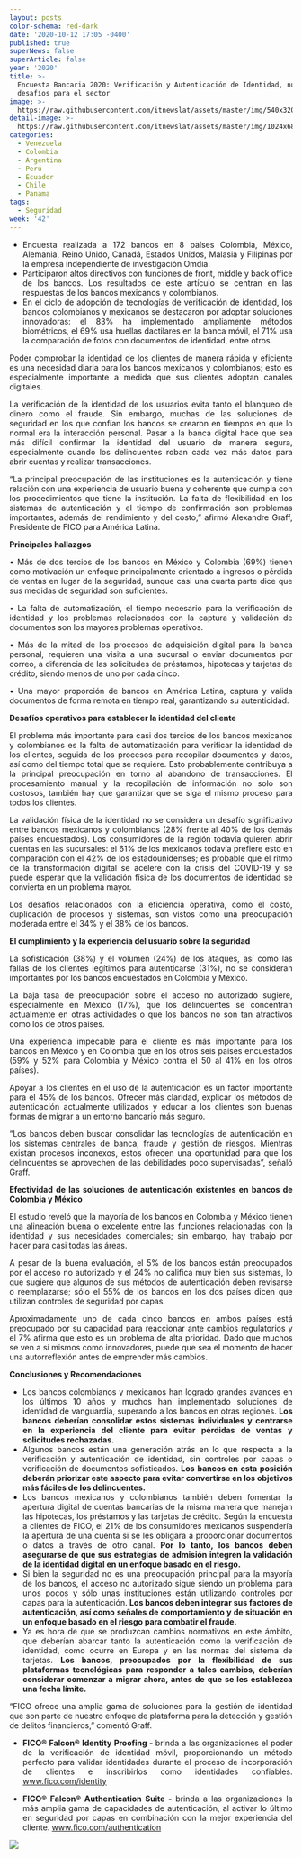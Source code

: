 ```yaml
---
layout: posts
color-schema: red-dark
date: '2020-10-12 17:05 -0400'
published: true
superNews: false
superArticle: false
year: '2020'
title: >-
  Encuesta Bancaria 2020: Verificación y Autenticación de Identidad, nuevos
  desafíos para el sector
image: >-
  https://raw.githubusercontent.com/itnewslat/assets/master/img/540x320/Banca-Digitalp.jpg
detail-image: >-
  https://raw.githubusercontent.com/itnewslat/assets/master/img/1024x680/Banca-Digitalg.jpg
categories:
  - Venezuela
  - Colombia
  - Argentina
  - Perú
  - Ecuador
  - Chile
  - Panama
tags:
  - Seguridad
week: '42'
---
```

<ul style="text-align: justify;">
	<li>Encuesta realizada a 172 bancos en 8 países Colombia, México, Alemania, Reino Unido, Canadá, Estados Unidos, Malasia y Filipinas por la empresa independiente de investigación Omdia.</li>
	<li>Participaron altos directivos con funciones de front, middle y back office de los bancos. Los resultados de este artículo se centran en las respuestas de los bancos mexicanos y colombianos.</li>
	<li>En el ciclo de adopción de tecnologías de verificación de identidad, los bancos colombianos y mexicanos se destacaron por adoptar soluciones innovadoras: el 83% ha implementado ampliamente métodos biométricos, el 69% usa huellas dactilares en la banca móvil, el 71% usa la comparación de fotos con documentos de identidad, entre otros.</li>
</ul>
<p style="text-align: justify;">Poder comprobar la identidad de los clientes de manera rápida y eficiente es una necesidad diaria para los bancos mexicanos y colombianos; esto es especialmente importante a medida que sus clientes adoptan canales digitales.</p>
<p style="text-align: justify;">La verificación de la identidad de los usuarios evita tanto el blanqueo de dinero como el fraude. Sin embargo, muchas de las soluciones de seguridad en los que confían los bancos se crearon en tiempos en que lo normal era la interacción personal. Pasar a la banca digital hace que sea más difícil confirmar la identidad del usuario de manera segura, especialmente cuando los delincuentes roban cada vez más datos para abrir cuentas y realizar transacciones.</p>
<p style="text-align: justify;">“La principal preocupación de las instituciones es la autenticación y tiene relación con una experiencia de usuario buena y coherente que cumpla con los procedimientos que tiene la institución. La falta de flexibilidad en los sistemas de autenticación y el tiempo de confirmación son problemas importantes, además del rendimiento y del costo,” afirmó Alexandre Graff, Presidente de FICO para América Latina.</p>
<p style="text-align: justify;"><strong>Principales hallazgos</strong></p>
<p style="text-align: justify;">• Más de dos tercios de los bancos en México y Colombia (69%) tienen como motivación un enfoque principalmente orientado a ingresos o pérdida de ventas en lugar de la seguridad, aunque casi una cuarta parte dice que sus medidas de seguridad son suficientes.</p>
<p style="text-align: justify;">• La falta de automatización, el tiempo necesario para la verificación de identidad y los problemas relacionados con la captura y validación de documentos son los mayores problemas operativos.</p>
<p style="text-align: justify;">• Más de la mitad de los procesos de adquisición digital para la banca personal, requieren una visita a una sucursal o enviar documentos por correo, a diferencia de las solicitudes de préstamos, hipotecas y tarjetas de crédito, siendo menos de uno por cada cinco.</p>
<p style="text-align: justify;">• Una mayor proporción de bancos en América Latina, captura y valida documentos de forma remota en tiempo real, garantizando su autenticidad.</p>
<p style="text-align: justify;"><strong>Desafíos operativos para establecer la identidad del cliente</strong></p>
<p style="text-align: justify;">El problema más importante para casi dos tercios de los bancos mexicanos y colombianos es la falta de automatización para verificar la identidad de los clientes, seguida de los procesos para recopilar documentos y datos, así como del tiempo total que se requiere. Esto probablemente contribuya a la principal preocupación en torno al abandono de transacciones. El procesamiento manual y la recopilación de información no solo son costosos, también hay que garantizar que se siga el mismo proceso para todos los clientes.</p>
<p style="text-align: justify;">La validación física de la identidad no se considera un desafío significativo entre bancos mexicanos y colombianos (28% frente al 40% de los demás países encuestados). Los consumidores de la región todavía quieren abrir cuentas en las sucursales: el 61% de los mexicanos todavía prefiere esto en comparación con el 42% de los estadounidenses; es probable que el ritmo de la transformación digital se acelere con la crisis del COVID-19 y se puede esperar que la validación física de los documentos de identidad se convierta en un problema mayor.</p>
<p style="text-align: justify;">Los desafíos relacionados con la eficiencia operativa, como el costo, duplicación de procesos y sistemas, son vistos como una preocupación moderada entre el 34% y el 38% de los bancos.</p>
<p style="text-align: justify;"><strong>El cumplimiento y la experiencia del usuario sobre la seguridad</strong></p>
<p style="text-align: justify;">La sofisticación (38%) y el volumen (24%) de los ataques, así como las fallas de los clientes legítimos para autenticarse (31%), no se consideran importantes por los bancos encuestados en Colombia y México.</p>
<p style="text-align: justify;">La baja tasa de preocupación sobre el acceso no autorizado sugiere, especialmente en México (17%), que los delincuentes se concentran actualmente en otras actividades o que los bancos no son tan atractivos como los de otros países.</p>
<p style="text-align: justify;">Una experiencia impecable para el cliente es más importante para los bancos en México y en Colombia que en los otros seis países encuestados (59% y 52% para Colombia y México contra el 50 al 41% en los otros países).</p>
<p style="text-align: justify;">Apoyar a los clientes en el uso de la autenticación es un factor importante para el 45% de los bancos. Ofrecer más claridad, explicar los métodos de autenticación actualmente utilizados y educar a los clientes son buenas formas de migrar a un entorno bancario más seguro.</p>
<p style="text-align: justify;">“Los bancos deben buscar consolidar las tecnologías de autenticación en los sistemas centrales de banca, fraude y gestión de riesgos. Mientras existan procesos inconexos, estos ofrecen una oportunidad para que los delincuentes se aprovechen de las debilidades poco supervisadas”, señaló Graff.</p>
<p style="text-align: justify;"><strong>Efectividad de las soluciones de autenticación existentes en bancos de Colombia y México</strong></p>
<p style="text-align: justify;">El estudio reveló que la mayoría de los bancos en Colombia y México tienen una alineación buena o excelente entre las funciones relacionadas con la identidad y sus necesidades comerciales; sin embargo, hay trabajo por hacer para casi todas las áreas.</p>
<p style="text-align: justify;">A pesar de la buena evaluación, el 5% de los bancos están preocupados por el acceso no autorizado y el 24% no califica muy bien sus sistemas, lo que sugiere que algunos de sus métodos de autenticación deben revisarse o reemplazarse; sólo el 55% de los bancos en los dos países dicen que utilizan controles de seguridad por capas.</p>
<p style="text-align: justify;">Aproximadamente uno de cada cinco bancos en ambos países está preocupado por su capacidad para reaccionar ante cambios regulatorios y el 7% afirma que esto es un problema de alta prioridad. Dado que muchos se ven a sí mismos como innovadores, puede que sea el momento de hacer una autorreflexión antes de emprender más cambios.</p>
<p style="text-align: justify;"><strong>Conclusiones y Recomendaciones</strong></p>

<ul style="text-align: justify;">
	<li>Los bancos colombianos y mexicanos han logrado grandes avances en los últimos 10 años y muchos han implementado soluciones de identidad de vanguardia, superando a los bancos en otras regiones. <strong>Los bancos deberían consolidar estos sistemas individuales y centrarse en la experiencia del cliente para evitar pérdidas de ventas y solicitudes rechazadas.</strong></li>
	<li>Algunos bancos están una generación atrás en lo que respecta a la verificación y autenticación de identidad, sin controles por capas o verificación de documentos sofisticados. <strong>Los bancos en esta posición deberán priorizar este aspecto para evitar convertirse en los objetivos más fáciles de los delincuentes.</strong></li>
	<li>Los bancos mexicanos y colombianos también deben fomentar la apertura digital de cuentas bancarias de la misma manera que manejan las hipotecas, los préstamos y las tarjetas de crédito. Según la encuesta a clientes de FICO, el 21% de los consumidores mexicanos suspendería la apertura de una cuenta si se les obligara a proporcionar documentos o datos a través de otro canal. <strong>Por lo tanto, los bancos deben asegurarse de que sus estrategias de admisión integren la validación de la identidad digital en un enfoque basado en el riesgo.</strong></li>
	<li>Si bien la seguridad no es una preocupación principal para la mayoría de los bancos, el acceso no autorizado sigue siendo un problema para unos pocos y sólo unas instituciones están utilizando controles por capas para la autenticación. <strong>Los bancos deben integrar sus factores de autenticación, así como señales de comportamiento y de situación en un enfoque basado en el riesgo para combatir el fraude.</strong></li>
	<li>Ya es hora de que se produzcan cambios normativos en este ámbito, que deberían abarcar tanto la autenticación como la verificación de identidad, como ocurre en Europa y en las normas del sistema de tarjetas. <strong>Los bancos, preocupados por la flexibilidad de sus plataformas tecnológicas para responder a tales cambios, deberían considerar comenzar a migrar ahora, antes de que se les establezca una fecha límite.</strong></li>
</ul>
<p style="text-align: justify;">“FICO ofrece una amplia gama de soluciones para la gestión de identidad que son parte de nuestro enfoque de plataforma para la detección y gestión de delitos financieros,” comentó Graff.</p>

<ul style="text-align: justify;">
	<li><strong>FICO® Falcon® Identity Proofing - </strong>brinda a las organizaciones el poder de la verificación de identidad móvil, proporcionando un método perfecto para validar identidades durante el proceso de incorporación de clientes e inscribirlos como identidades confiables. <a href="http://www.fico.com/identity">www.fico.com/identity</a></li>
</ul>
<ul>
	<li style="text-align: justify;"><strong>FICO® Falcon® Authentication Suite - </strong>brinda a las organizaciones la más amplia gama de capacidades de autenticación, al activar lo último en seguridad por capas en combinación con la mejor experiencia del cliente. <a href="http://www.fico.com/authentication">www.fico.com/authentication</a></li>
</ul>

<img src="https://tracker.metricool.com/c3po.jpg?hash=56f88a41e39ab42c063cc51676587a04"/>